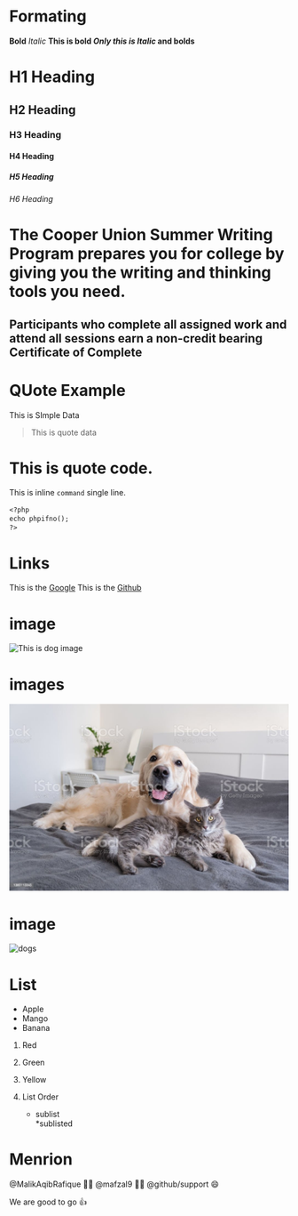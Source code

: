 
# Formating
**Bold**
*Italic*
**This is bold _Only this is Italic_ and bolds**

# H1 Heading
## H2 Heading
### H3 Heading
#### H4 Heading
##### H5 Heading
###### H6 Heading

# The Cooper Union Summer Writing Program prepares you for college by giving you the writing and thinking tools you need. 
## Participants who complete all assigned work and attend all sessions earn a non-credit bearing Certificate of Complete

# QUote Example
This is SImple Data
> This is quote data

# This is quote code.
This is inline `command` single line.
```
<?php
echo phpifno();
?>
```

# Links
This is the [Google](http://google.com)
This is the [Github](http://github.com)
 
 # image
 ![This is dog image](C:\my-first-project-github-add\github-project\git-add3\images-dogs.jpg)

 # images
 ![Dog image](git-add3/images-dogs.jpg)

 # image
 ![dogs](https://www.istockphoto.com/photo/a-cat-and-a-dog-lie-together-on-the-bed-pets-sleeping-on-a-cozy-gray-plaid-the-care-gm1385113345-444056757?utm_source=unsplash&utm_medium=affiliate&utm_campaign=srp_photos_top&utm_content=https%3A%2F%2Funsplash.com%2Fs%2Fphotos%2Fpuppy-dog&utm_term=puppy+dog%3A%3A%3A)

 # List
 * Apple
 * Mango
 * Banana

 1. Red
 2. Green
 3. Yellow

 1. List Order
    * sublist   
      *sublisted

# Menrion
@MalikAqibRafique :student:
@mafzal9 :student:
@github/support :smile:

We are good to go  :+1:


